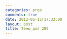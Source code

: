 ```yaml
---
categories: prep
comments: true
date: 2012-05-15T17:33:00
layout: post
title: Темы для 289
---
```


